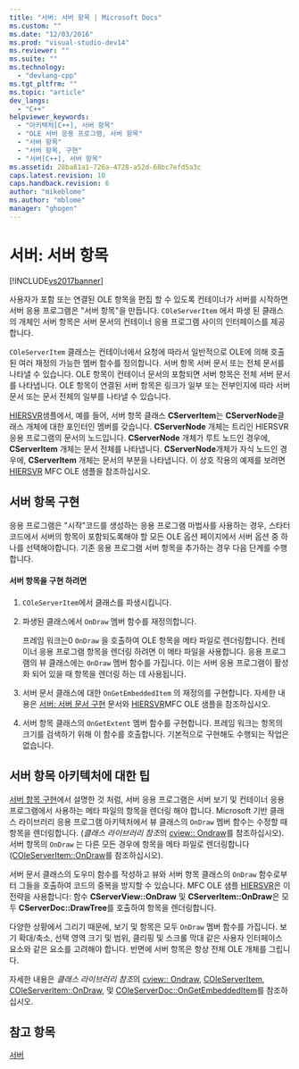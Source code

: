 ```yaml
---
title: "서버: 서버 항목 | Microsoft Docs"
ms.custom: ""
ms.date: "12/03/2016"
ms.prod: "visual-studio-dev14"
ms.reviewer: ""
ms.suite: ""
ms.technology: 
  - "devlang-cpp"
ms.tgt_pltfrm: ""
ms.topic: "article"
dev_langs: 
  - "C++"
helpviewer_keywords: 
  - "아키텍처[C++], 서버 항목"
  - "OLE 서버 응용 프로그램, 서버 항목"
  - "서버 항목"
  - "서버 항목, 구현"
  - "서버[C++], 서버 항목"
ms.assetid: 28ba81a1-726a-4728-a52d-68bc7efd5a3c
caps.latest.revision: 10
caps.handback.revision: 6
author: "mikeblome"
ms.author: "mblome"
manager: "ghogen"
---
```

# 서버: 서버 항목
[!INCLUDE[vs2017banner](../assembler/inline/includes/vs2017banner.md)]

사용자가 포함 또는 연결된 OLE 항목을 편집 할 수 있도록 컨테이너가 서버를 시작하면 서버 응용 프로그램은 "서버 항목"을 만듭니다.  `COleServerItem` 에서 파생 된 클래스의 개체인 서버 항목은 서버 문서의 컨테이너 응용 프로그램 사이의 인터페이스를 제공합니다.  
  
 `COleServerItem`  클래스는 컨테이너에서 요청에 따라서 일반적으로 OLE에 의해 호출 된 여러 재정의 가능한 멤버 함수를 정의합니다.  서버 항목 서버 문서 또는 전체 문서를 나타낼 수 있습니다.  OLE 항목이 컨테이너 문서의 포함되면 서버 항목은 전체 서버 문서를 나타냅니다.  OLE 항목이 연결된 서버 항목은 링크가 일부 또는 전부인지에 따라 서버 문서 또는 문서 전체의 일부를 나타낼 수 있습니다.  
  
 [HIERSVR](../top/visual-cpp-samples.md)샘플에서, 예를 들어, 서버 항목 클래스  **CServerItem**는 **CServerNode**클래스 개체에 대한 포인터인 멤버를 갖습니다.   **CServerNode** 개체는 트리인 HIERSVR 응용 프로그램의 문서의 노드입니다.  **CServerNode** 개체가 루트 노드인 경우에,  **CServerItem** 개체는 문서 전체를 나타냅니다.  **CServerNode**개체가 자식 노드인 경우에,  **CServerItem** 개체는 문서의 부분을 나타냅니다.  이 상호 작용의 예제를 보려면 [HIERSVR](../top/visual-cpp-samples.md) MFC OLE 샘플을 참조하십시오.  
  
##  <a name="_core_implementing_server_items"></a> 서버 항목 구현  
 응용 프로그램은 "시작"코드를 생성하는 응용 프로그램 마법사를 사용하는 경우, 스타터 코드에서 서버의 항목이 포함되도록해야 할 모든 OLE 옵션 페이지에서 서버 옵션 중 하나를 선택해야합니다.  기존 응용 프로그램 서버 항목을 추가하는 경우 다음 단계를 수행합니다.  
  
#### 서버 항목을 구현 하려면  
  
1.  `COleServerItem`에서 클래스를 파생시킵니다.  
  
2.  파생된 클래스에서  `OnDraw`  멤버 함수를 재정의합니다.  
  
     프레임 워크는0  `OnDraw` 을 호출하여 OLE 항목을 메타 파일로 렌더링합니다.  컨테이너 응용 프로그램 항목을 렌더링 하려면 이 메타 파일을 사용합니다.  응용 프로그램의 뷰 클래스에는  `OnDraw`  멤버 함수를 가집니다. 이는 서버 응용 프로그램이 활성화 되어 있을 때 항목을 렌더링 하는 데 사용됩니다.  
  
3.  서버 문서 클래스에 대한  `OnGetEmbeddedItem` 의 재정의를 구현합니다.  자세한 내용은  [서버: 서버 문서 구현](../mfc/servers-implementing-server-documents.md) 문서와 [HIERSVR](../top/visual-cpp-samples.md)MFC OLE 샘플을 참조하십시오.  
  
4.  서버 항목 클래스의  `OnGetExtent`  멤버 함수를 구현합니다.  프레임 워크는 항목의 크기를 검색하기 위해 이 함수를 호출합니다.  기본적으로 구현해도 수행되는 작업은 없습니다.  
  
##  <a name="_core_a_tip_for_server.2d.item_architecture"></a> 서버 항목 아키텍처에 대한 팁  
 [서버 항목 구현](#_core_implementing_server_items)에서 설명한 것 처럼, 서버 응용 프로그램은 서버 보기 및 컨테이너 응용 프로그램에서 사용하는 메타 파일의 항목을 렌더링 해야 합니다.  Microsoft 기반 클래스 라이브러리 응용 프로그램 아키텍처에서 뷰 클래스의  `OnDraw`  멤버 함수는 수정할 때 항목을 렌더링합니다. \(*클래스 라이브러리 참조*의 [cview:: Ondraw](../Topic/CView::OnDraw.md)를 참조하십시오\).  서버 항목의  `OnDraw` 는 다른 모든 경우에  항목을 메타 파일로 렌더링합니다\([COleServerItem::OnDraw](../Topic/COleServerItem::OnDraw.md)를 참조하십시오\).  
  
 서버 문서 클래스의 도우미 함수를 작성하고 뷰와 서버 항목 클래스의  `OnDraw`  함수로부터 그들을 호출하여 코드의 중복을 방지할 수 있습니다.   MFC OLE 샘플  [HIERSVR](../top/visual-cpp-samples.md)은  이 전략을 사용합니다: 함수  **CServerView::OnDraw** 및  **CServerItem::OnDraw**은 모두  **CServerDoc::DrawTree**를 호출하여  항목을 렌더링합니다.  
  
 다양한 상황에서 그리기 때문에, 보기 및 항목은 모두  `OnDraw`  멤버 함수를 가집니다.  보기 확대\/축소, 선택 영역 크기 및 범위, 클리핑 및 스크롤 막대 같은 사용자 인터페이스 요소와 같은 요소를 고려해야 합니다.  반면에 서버 항목은 항상 전체 OLE 개체를 그립니다.  
  
 자세한 내용은  *클래스 라이브러리 참조*의  [cview:: Ondraw](../Topic/CView::OnDraw.md),  [COleServerItem](../mfc/reference/coleserveritem-class.md),  [COleServerItem::OnDraw](../Topic/COleServerItem::OnDraw.md), 및   [COleServerDoc::OnGetEmbeddedItem](../Topic/COleServerDoc::OnGetEmbeddedItem.md)를 참조하십시오.  
  
## 참고 항목  
 [서버](../mfc/servers.md)
